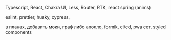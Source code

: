 Typescript, React, Chakra UI, Less, Router, RTK, react spring (anims)

eslint, prettier, husky, cypress,

в планах, добавить моки, граф либо аполло, formik, ci/cd, pwa сет, styled components
